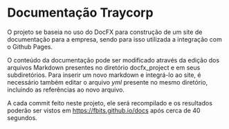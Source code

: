 # Documentação Traycorp

O projeto se baseia no uso do DocFX para construção de um site de documentação para a empresa, sendo para isso utilizada a integração com o Github Pages.

O conteúdo da documentação pode ser modificado através da edição dos arquivos Markdown presentes no diretório docfx_project e em seus subdiretórios. Para inserir um novo markdown e integrá-lo ao site, é necessário também editar o arquivo *yml* presente no mesmo diretório, incluindo as referências ao novo arquivo.

A cada commit feito neste projeto, ele será recompilado e os resultados poderão ser vistos em https://fbits.github.io/docs após cerca de 40 segundos.
